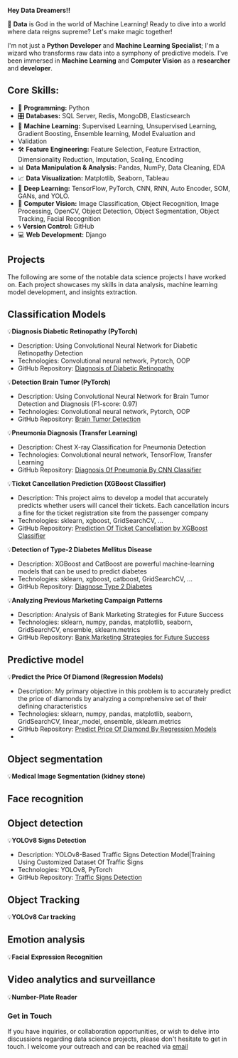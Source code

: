 **Hey Data Dreamers!!**

🚀 **Data** is God in the world of Machine Learning! Ready to dive into a world where data reigns supreme? Let's make magic together!

I'm not just a **Python Developer** and **Machine Learning Specialist**; I'm a wizard who transforms raw data into a symphony of predictive models. I've been immersed in **Machine Learning** and **Computer Vision** as a **researcher** and **developer**.

## Core Skills:

- 🐍 **Programming:** Python
- 🎛️ **Databases:** SQL Server, Redis, MongoDB, Elasticsearch
- 🤖 **Machine Learning:** Supervised Learning, Unsupervised Learning, Gradient Boosting, Ensemble learning, Model Evaluation and
- Validation
- 🛠️ **Feature Engineering:** Feature Selection, Feature Extraction, Dimensionality Reduction,
Imputation, Scaling, Encoding
- 📊 **Data Manipulation & Analysis:** Pandas, NumPy, Data Cleaning, EDA 
- 📈 **Data Visualization:** Matplotlib, Seaborn, Tableau 
- 🧠 **Deep Learning:** TensorFlow, PyTorch, CNN, RNN, Auto Encoder, SOM, GANs, and YOLO. 
- 📸 **Computer Vision:** Image Classification, Object Recognition, Image Processing, OpenCV, Object Detection, Object Segmentation, Object Tracking, Facial Recognition
- 🌀 **Version Control:** GitHub 
- 💻 **Web Development:** Django


## Projects

The following are some of the notable data science projects I have worked on. Each project showcases my skills in data analysis, machine learning model development, and insights extraction.

## Classification Models
💡**Diagnosis Diabetic Retinopathy (PyTorch)**

- Description: Using Convolutional Neural Network for Diabetic Retinopathy Detection
- Technologies: Convolutional neural network, Pytorch, OOP
- GitHub Repository: [Diagnosis of Diabetic Retinopathy](https://github.com/P-MLSpecialist/Diagnosis-of-Diabetic-Retinopathy)
  
💡**Detection Brain Tumor (PyTorch)**
- Description: Using Convolutional Neural Network for Brain Tumor Detection and Diagnosis (F1-score: 0.97)
- Technologies: Convolutional neural network, Pytorch, OOP
- GitHub Repository: [Brain Tumor Detection](https://github.com/P-MLSpecialist/Brain-Tumor-Detection)

💡**Pneumonia Diagnosis (Transfer Learning)**
- Description: Chest X-ray Classification for Pneumonia Detection
- Technologies: Convolutional neural network, TensorFlow, Transfer Learning
- GitHub Repository: [Diagnosis Of Pneumonia By CNN Classifier](https://github.com/P-MLSpecialist/Diagnosis_Of_Pneumonia_By_CNN_Classifier)
   
💡**Ticket Cancellation Prediction (XGBoost Classifier)**
- Description: This project aims to develop a model that accurately predicts whether users will cancel their tickets. Each cancellation incurs a fine for the ticket registration site from the passenger company
- Technologies: sklearn, xgboost, GridSearchCV, ...
- GitHub Repository: [Prediction Of Ticket Cancellation by XGBoost Classifier](https://github.com/P-MLSpecialist/Prediction_Of_Ticket_Cancellation_Acc_98)


💡**Detection of Type-2 Diabetes Mellitus Disease**

- Description: XGBoost and CatBoost are powerful machine-learning models that can be used to predict diabetes
- Technologies: sklearn, xgboost, catboost, GridSearchCV, ...
- GitHub Repository: [Diagnose Type 2 Diabetes](https://github.com/P-MLSpecialist/Diagnose-Type-2-Diabetes)

💡**Analyzing Previous Marketing Campaign Patterns** 

- Description: Analysis of Bank Marketing Strategies for Future Success
- Technologies: sklearn, numpy, pandas, matplotlib, seaborn, GridSearchCV, ensemble, sklearn.metrics
- GitHub Repository: [Bank Marketing Strategies for Future Success](https://github.com/P-MLSpecialist/Bank_Marketing_Strategies_for_Future_Success)

## Predictive model
💡**Predict the Price Of Diamond (Regression Models)**

- Description: My primary objective in this problem is to accurately predict the price of diamonds by analyzing a comprehensive set of their defining characteristics
- Technologies: sklearn, numpy, pandas, matplotlib, seaborn, GridSearchCV, linear_model, ensemble, sklearn.metrics
- GitHub Repository: [Predict Price Of Diamond By Regression Models](https://github.com/P-MLSpecialist/Predict_Price_Of_Diamond)
- 
## Object segmentation
💡**Medical Image Segmentation (kidney stone)**

## Face recognition

## Object detection
💡**YOLOv8 Signs Detection**

- Description: YOLOv8-Based Traffic Signs Detection Model|Training Using Customized Dataset Of Traffic Signs
- Technologies: YOLOv8, PyTorch
- GitHub Repository: [Traffic Signs Detection](https://github.com/P-MLSpecialist/Traffic-Signs-Detection-By-YOLOv8)
  
## Object Tracking
💡**YOLOv8 Car tracking** 

## Emotion analysis
💡**Facial Expression Recognition**

## Video analytics and surveillance
💡**Number-Plate Reader**


### Get in Touch
If you have inquiries, or collaboration opportunities, or wish to delve into discussions regarding data science projects, please don't hesitate to get in touch. I welcome your outreach and can be reached via [email](P.K.MLSpecialist@gmail.com)

